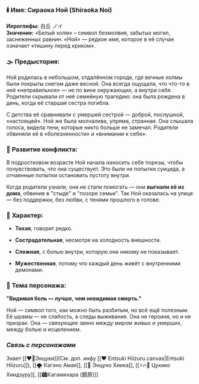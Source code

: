 ### 🕯️ ****Имя:**** Сираока Ной (Shiraoka Noi)

**Иероглифы:** 白丘 ノイ  
**Значение:** «Белый холм» – символ безмолвия, забытых могил, заснеженных равнин. «Ной» — редкое имя, которое в её случае означает «тишину перед криком».

  
  

### 🌫️ ****Предыстория:****

Ной родилась в небольшом, отдалённом городе, где вечные холмы были покрыты снегом даже весной. Она всегда ощущала, что что-то в ней «неправильное» — не по вине окружающих, а внутри себя. Родители скрывали от неё семейную трагедию: она была рождена в день, когда её старшая сестра погибла.

С детства её сравнивали с умершей сестрой — доброй, послушной, «настоящей». Ной же была молчалива, упряма, странная. Она слышала голоса, видела тени, которые никто больше не замечал. Родители обвиняли её в «болезненности» и «внимании к себе».

  
  

### 🔪 ****Развитие конфликта:****

В подростковом возрасте Ной начала наносить себе порезы, чтобы почувствовать, что она существует. Это были не попытки суицида, а отчаянные попытки остановить пустоту внутри.

Когда родители узнали, они не стали помогать — они **выгнали её из дома**, обвинив в "стыде" и "позоре семьи". Так Ной оказалась на улице — без поддержки, без любви, с тенями прошлого в голове.

  
  

### 🩶 ****Характер:****

- **Тихая**, говорит редко.
    
- **Сострадательная**, несмотря на холодность внешности.
    
- **Сложная**, с болью внутри, которую она никому не показывает.
    
- **Мужественная**, потому что каждый день живёт с внутренними демонами.
    

  
  

### 🔗 ****Тема персонажа:****

**"Видимая боль — лучше, чем невидимая смерть."**

Ной — символ того, как можно быть разбитым, но всё ещё полезным. Её шрамы — не слабость, а следы выживания. Она не героиня, но и не призрак. Она — связующее звено между миром живых и умерших, между болью и исцелением.

### ***Cвязь с персонажами***

Знает [[❤️‍🔥Энцуки]](См. доп. инфу [[❤️ Entsuki Hiizuru.canvas|Entsuki Hiizuru]]), [[🌪️ Кагэно Амая]], [[🎀 Энцуно Хиика]], [[⚡🔥🌙 Цукико Хиидзуру]], [[🏙️Кагамихара (鏡原)]]